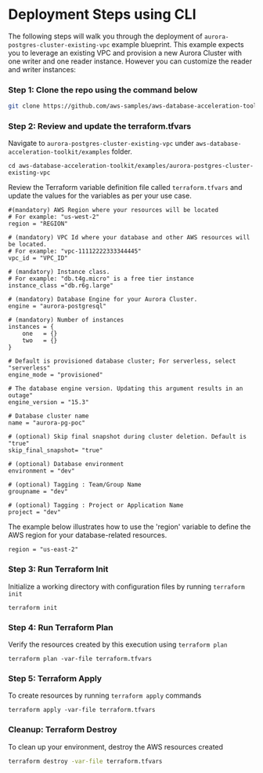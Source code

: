 # Deployment Steps using CLI

The following steps will walk you through the deployment of `aurora-postgres-cluster-existing-vpc` example blueprint. This example expects you to leverage an existing VPC and provision a new Aurora Cluster with one writer and one reader instance. However you can customize the reader and writer instances:

### Step 1: Clone the repo using the command below

```sh
git clone https://github.com/aws-samples/aws-database-acceleration-toolkit.git
```

### Step 2: Review and update the terraform.tfvars
Navigate to `aurora-postgres-cluster-existing-vpc` under `aws-database-acceleration-toolkit/examples` folder. 

```shell script
cd aws-database-acceleration-toolkit/examples/aurora-postgres-cluster-existing-vpc
```
Review the Terraform variable definition file called `terraform.tfvars` and update the values for the variables as per your use case. 

```
#(mandatory) AWS Region where your resources will be located
# For example: "us-west-2"
region = "REGION"

# (mandatory) VPC Id where your database and other AWS resources will be located. 
# For example: "vpc-11112222333344445"
vpc_id = "VPC_ID"

# (mandatory) Instance class. 
# For example: "db.t4g.micro" is a free tier instance 
instance_class ="db.r6g.large"

# (mandatory) Database Engine for your Aurora Cluster.
engine = "aurora-postgresql"

# (mandatory) Number of instances 
instances = {
    one   = {}
    two   = {}
}

# Default is provisioned database cluster; For serverless, select "serverless"
engine_mode = "provisioned"

# The database engine version. Updating this argument results in an outage" 
engine_version = "15.3"

# Database cluster name
name = "aurora-pg-poc"

# (optional) Skip final snapshot during cluster deletion. Default is "true"
skip_final_snapshot= "true"

# (optional) Database environment
environment = "dev"

# (optional) Tagging : Team/Group Name
groupname = "dev"

# (optional) Tagging : Project or Application Name
project = "dev"

```
The example below illustrates how to use the 'region' variable to define the AWS region for your database-related resources.
```shell script
region = "us-east-2"
```

### Step 3: Run Terraform Init
Initialize a working directory with configuration files by running `terraform init` 

```shell script
terraform init
```

### Step 4: Run Terraform Plan
Verify the resources created by this execution using `terraform plan`

```shell script
terraform plan -var-file terraform.tfvars
```

### Step 5: Terraform Apply
To create resources by running `terraform apply` commands

```shell script
terraform apply -var-file terraform.tfvars
```

### Cleanup: Terraform Destroy

To clean up your environment, destroy the AWS resources created 

```sh
terraform destroy -var-file terraform.tfvars
```
